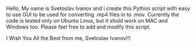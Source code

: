 Hello, My name is Svetoslav Ivanov and i create this Python script with easy to use GUI to be used for converting .mp4 files in to .mov. 
Currently the code is tested only on Ubuntu Linux, but it shuld work on MAC and Windows too.
Please feel free to add and modify this script.

I Wish You All the Best from me, Svetoslav Ivanov!!!
